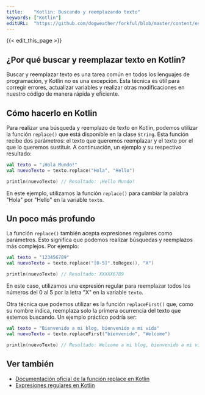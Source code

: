 ```yaml
---
title:    "Kotlin: Buscando y reemplazando texto"
keywords: ["Kotlin"]
editURL:  "https://github.com/dogweather/forkful/blob/master/content/es/kotlin/searching-and-replacing-text.md"
---
```


{{< edit_this_page >}}

## ¿Por qué buscar y reemplazar texto en Kotlin?

Buscar y reemplazar texto es una tarea común en todos los lenguajes de programación, y Kotlin no es una excepción. Esta técnica es útil para corregir errores, actualizar variables y realizar otras modificaciones en nuestro código de manera rápida y eficiente.

## Cómo hacerlo en Kotlin

Para realizar una búsqueda y reemplazo de texto en Kotlin, podemos utilizar la función `replace()` que está disponible en la clase `String`. Esta función recibe dos parámetros: el texto que queremos reemplazar y el texto por el que lo queremos sustituir. A continuación, un ejemplo y su respectivo resultado:

```Kotlin
val texto = "¡Hola Mundo!"
val nuevoTexto = texto.replace("Hola", "Hello")

println(nuevoTexto) // Resultado: ¡Hello Mundo!
```

En este ejemplo, utilizamos la función `replace()` para cambiar la palabra "Hola" por "Hello" en la variable `texto`.

## Un poco más profundo

La función `replace()` también acepta expresiones regulares como parámetros. Esto significa que podemos realizar búsquedas y reemplazos más complejos. Por ejemplo:

```Kotlin
val texto = "123456789"
val nuevoTexto = texto.replace("[0-5]".toRegex(), "X")

println(nuevoTexto) // Resultado: XXXXX6789
```

En este caso, utilizamos una expresión regular para reemplazar todos los números del 0 al 5 por la letra "X" en la variable `texto`.

Otra técnica que podemos utilizar es la función `replaceFirst()` que, como su nombre indica, reemplaza solo la primera ocurrencia del texto que estemos buscando. Un ejemplo práctico podría ser:

```Kotlin
val texto = "Bienvenido a mi blog, bienvenido a mi vida"
val nuevoTexto = texto.replaceFirst("bienvenido", "Welcome")

println(nuevoTexto) // Resultado: Welcome a mi blog, bienvenido a mi vida
```

## Ver también

- [Documentación oficial de la función replace en Kotlin](https://kotlinlang.org/api/latest/jvm/stdlib/kotlin.text/replace.html)
- [Expresiones regulares en Kotlin](https://blog.kotlin-academy.com/regular-expressions-in-kotlin-60aa0a8b94ff)